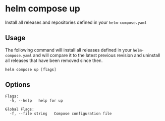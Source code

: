 # helm compose up

Install all releases and repositories defined in your `helm-compose.yaml`

## Usage

The following command will install all releases defined in your `helm-compose.yaml` and will compare it to the latest previous revision and uninstall all releases that have been removed since then.

```
helm compose up [flags]
```

## Options

```
Flags:
  -h, --help   help for up

Global Flags:
  -f, --file string   Compose configuration file
```

